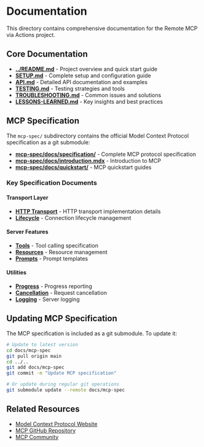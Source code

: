 # Documentation

This directory contains comprehensive documentation for the Remote MCP via Actions project.

## Core Documentation

- **[../README.md](../README.md)** - Project overview and quick start guide
- **[SETUP.md](SETUP.md)** - Complete setup and configuration guide
- **[API.md](API.md)** - Detailed API documentation and examples  
- **[TESTING.md](TESTING.md)** - Testing strategies and tools
- **[TROUBLESHOOTING.md](TROUBLESHOOTING.md)** - Common issues and solutions
- **[LESSONS-LEARNED.md](LESSONS-LEARNED.md)** - Key insights and best practices

## MCP Specification

The `mcp-spec/` subdirectory contains the official Model Context Protocol specification as a git submodule:

- **[mcp-spec/docs/specification/](mcp-spec/docs/specification/)** - Complete MCP protocol specification
- **[mcp-spec/docs/introduction.mdx](mcp-spec/docs/introduction.mdx)** - Introduction to MCP
- **[mcp-spec/docs/quickstart/](mcp-spec/docs/quickstart/)** - MCP quickstart guides

### Key Specification Documents

#### Transport Layer
- **[HTTP Transport](mcp-spec/docs/specification/2024-11-05/basic/transports.mdx)** - HTTP transport implementation details
- **[Lifecycle](mcp-spec/docs/specification/2024-11-05/basic/lifecycle.mdx)** - Connection lifecycle management

#### Server Features
- **[Tools](mcp-spec/docs/specification/2024-11-05/server/tools.mdx)** - Tool calling specification
- **[Resources](mcp-spec/docs/specification/2024-11-05/server/resources.mdx)** - Resource management
- **[Prompts](mcp-spec/docs/specification/2024-11-05/server/prompts.mdx)** - Prompt templates

#### Utilities
- **[Progress](mcp-spec/docs/specification/2024-11-05/basic/utilities/progress.mdx)** - Progress reporting
- **[Cancellation](mcp-spec/docs/specification/2024-11-05/basic/utilities/cancellation.mdx)** - Request cancellation
- **[Logging](mcp-spec/docs/specification/2024-11-05/server/utilities/logging.mdx)** - Server logging

## Updating MCP Specification

The MCP specification is included as a git submodule. To update it:

```bash
# Update to latest version
cd docs/mcp-spec
git pull origin main
cd ../..
git add docs/mcp-spec
git commit -m "Update MCP specification"

# Or update during regular git operations
git submodule update --remote docs/mcp-spec
```

## Related Resources

- [Model Context Protocol Website](https://modelcontextprotocol.io/)
- [MCP GitHub Repository](https://github.com/modelcontextprotocol/modelcontextprotocol)
- [MCP Community](https://github.com/modelcontextprotocol/modelcontextprotocol/discussions)